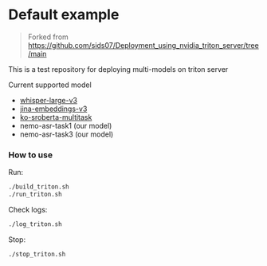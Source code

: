 # Default example
> Forked from https://github.com/sids07/Deployment_using_nvidia_triton_server/tree/main

This is a test repository for deploying multi-models on triton server

Current supported model
- [whisper-large-v3](https://huggingface.co/openai/whisper-large-v3)
- [jina-embeddings-v3](https://huggingface.co/jinaai/jina-embeddings-v3)
- [ko-sroberta-multitask](https://huggingface.co/jhgan/ko-sroberta-multitask)
- nemo-asr-task1 (our model)
- nemo-asr-task3 (our model)

### How to use

Run:
```sh
./build_triton.sh
./run_triton.sh
```

Check logs:
```sh
./log_triton.sh
```

Stop:
```sh
./stop_triton.sh
```
